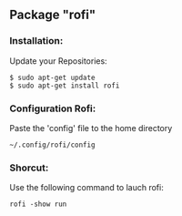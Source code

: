 ## Package "rofi"

### Installation:
Update your Repositories:
```shell
$ sudo apt-get update
$ sudo apt-get install rofi
```

### Configuration Rofi:
Paste the 'config' file to the home directory
```shell
~/.config/rofi/config
```

### Shorcut:
Use the following command to lauch rofi:
```shell
rofi -show run
```
